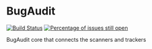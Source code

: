 # BugAudit
[![Build Status](https://travis-ci.org/bugaudit/bugaudit.svg)](https://travis-ci.org/bugaudit/bugaudit)
[![Percentage of issues still open](http://isitmaintained.com/badge/open/bugaudit/bugaudit.svg)](http://isitmaintained.com/project/bugaudit/bugaudit "Percentage of issues still open")

BugAudit core that connects the scanners and trackers